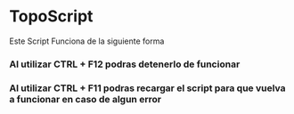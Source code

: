 # TopoScript
Este Script Funciona de la siguiente forma
### Al utilizar CTRL + F12 podras detenerlo de funcionar
### Al utilizar CTRL + F11 podras recargar el script para que vuelva a funcionar en caso de algun error

